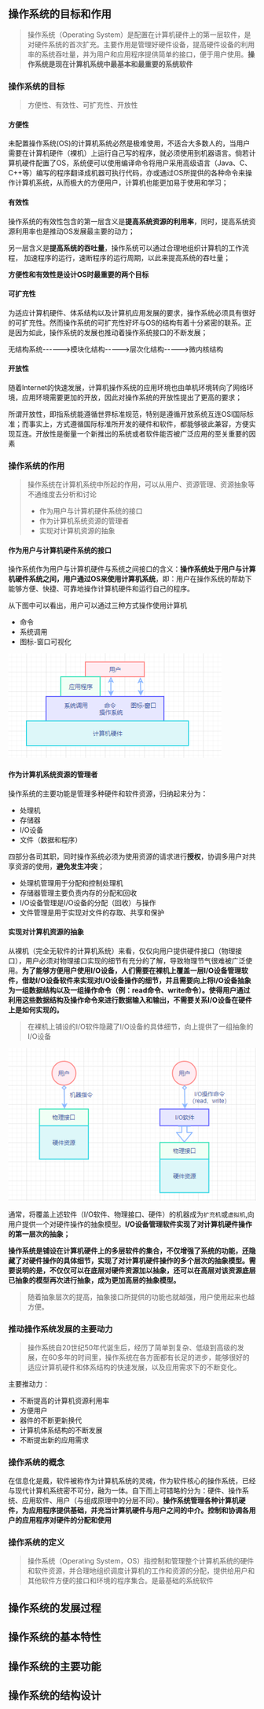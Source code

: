 ## 操作系统的目标和作用

> 操作系统（Operating System）是配置在计算机硬件上的第一层软件，是对硬件系统的首次扩充。主要作用是管理好硬件设备，提高硬件设备的利用率的系统吞吐量，并为用户和应用程序提供简单的接口，便于用户使用。**操作系统是现在计算机系统中最基本和最重要的系统软件**

### 操作系统的目标

> 方便性、有效性、可扩充性、开放性

#### 方便性

未配置操作系统(OS)的计算机系统必然是极难使用，不适合大多数人的，当用户需要在计算机硬件（裸机）上运行自己写的程序，就必须使用到机器语言。倘若计算机硬件配置了OS，系统便可以使用编译命令将用户采用高级语言（Java、C、C++等）编写的程序翻译成机器可执行代码，亦或通过OS所提供的各种命令来操作计算机系统，从而极大的方便用户，计算机也能更加易于使用和学习；

#### 有效性

操作系统的有效性包含的第一层含义是**提高系统资源的利用率**，同时，提高系统资源利用率也是推动OS发展最主要的动力；

另一层含义是**提高系统的吞吐量**，操作系统可以通过合理地组织计算机的工作流程， 加速程序的运行，速断程序的运行周期，以此来提高系统的吞吐量；

**方便性和有效性是设计OS时最重要的两个目标**

#### 可扩充性

为适应计算机硬件、体系结构以及计算机应用发展的要求，操作系统必须具有很好的可扩充性。然而操作系统的可扩充性好坏与OS的结构有着十分紧密的联系。正是因为如此，操作系统的发展也推动着操作系统接口的不断发展；

无结构系统------>模块化结构----->层次化结构----->微内核结构

#### 开放性

随着Internet的快速发展，计算机操作系统的应用环境也由单机环境转向了网络环境，应用环境需要更加的开放，因此对操作系统的开放性提出了更高的要求；

所谓开放性，即指系统能遵循世界标准规范，特别是遵循开放系统互连OSI国际标准；而事实上，方式遵循国际标准所开发的硬件和软件，都能够彼此兼容，方便实现互连。开放性是衡量一个新推出的系统或者软件能否被广泛应用的至关重要的因素

### 操作系统的作用

> 操作系统在计算机系统中所起的作用，可以从用户、资源管理、资源抽象等不通维度去分析和讨论
>
> - 作为用户与计算机硬件系统的接口
> - 作为计算机系统资源的管理者
> - 实现对计算机资源的抽象

#### 作为用户与计算机硬件系统的接口

操作系统作为用户与计算机硬件与系统之间接口的含义：**操作系统处于用户与计算机硬件系统之间，用户通过OS来使用计算机系统**，即：用户在操作系统的帮助下能够方便、快捷、可靠地操作计算机硬件和运行自己的程序。

从下图中可以看出，用户可以通过三种方式操作使用计算机

- 命令
- 系统调用
- 图标-窗口可视化

![1593347649549](images/1593347649549.png)

#### 作为计算机系统资源的管理者

操作系统的主要功能是管理多种硬件和软件资源，归纳起来分为：

- 处理机
- 存储器
- I/O设备
- 文件（数据和程序）

四部分各司其职，同时操作系统必须为使用资源的请求进行**授权**，协调多用户对共享资源的使用，**避免发生冲突**；

- 处理机管理用于分配和控制处理机
- 存储器管理主要负责内存的分配和回收
- I/O设备管理是I/O设备的分配（回收）与操作
- 文件管理是用于实现对文件的存取、共享和保护

#### 实现对计算机资源的抽象

从裸机（完全无软件的计算机系统）来看，仅仅向用户提供硬件接口（物理接口），用户必须对物理接口实现的细节有充分的了解，导致物理节气很难被广泛使用。**为了能够方便用户使用I/O设备，人们需要在裸机上覆盖一层I/O设备管理软件，借助I/O设备软件来实现对I/O设备操作的细节，并且需要向上将I/O设备抽象为一组数据结构以及一组操作命令（例：read命令、write命令）。使得用户通过利用这些数据结构及操作命令来进行数据输入和输出，不需要关系I/O设备在硬件上是如何实现的。**

> 在裸机上铺设的I/O软件隐藏了I/O设备的具体细节，向上提供了一组抽象的I/O设备

![1593349066120](images/1593349066120.png)

通常，将覆盖上述软件（I/O软件、物理接口、硬件）的机器成为`扩充机`或`虚拟机`,向用户提供一个对硬件操作的抽象模型。**I/O设备管理软件实现了对计算机硬件操作的第一层次的抽象；**

**操作系统是铺设在计算机硬件上的多层软件的集合，不仅增强了系统的功能，还隐藏了对硬件操作的具体细节，实现了对计算机硬件操作的多个层次的抽象模型。需要说明的是，不仅仅可以在底层对硬件资源加以抽象，还可以在高层对该资源底层已抽象的模型再次进行抽象，成为更加高层的抽象模型。**

> 随着抽象层次的提高，抽象接口所提供的功能也就越强，用户使用起来也越方便。

### 推动操作系统发展的主要动力

> 操作系统自20世纪50年代诞生后，经历了简单到复杂、低级到高级的发展，在60多年的时间里，操作系统在各方面都有长足的进步，能够很好的适应计算机硬件和体系结构的快速发展，以及应用需求下的不断变化。

主要推动力：

- 不断提高的计算机资源利用率
- 方便用户
- 器件的不断更新换代
- 计算机体系结构的不断发展
- 不断提出新的应用需求

### 操作系统的概念

在信息化是戴，软件被称作为计算机系统的灵魂，作为软件核心的操作系统，已经与现代计算机系统密不可分，融为一体。自下而上可错略的分为：硬件、操作系统、应用软件、用户（与组成原理中的分层不同）。**操作系统管理各种计算机硬件，为应用程序提供基础，并充当计算机硬件与用户之间的中介。控制和协调各用户的应用程序对硬件的分配和使用**

### 操作系统的定义

>操作系统（Operating System，OS）指控制和管理整个计算机系统的硬件和软件资源，并合理地组织调度计算机的工作和资源的分配，提供给用户和其他软件方便的接口和环境的程序集合。是最基础的系统软件

## 操作系统的发展过程

## 操作系统的基本特性

## 操作系统的主要功能

## 操作系统的结构设计

